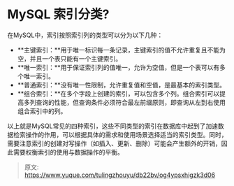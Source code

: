 # MySQL 索引分类?

在MySQL中，索引按照索引列的类型可以分为以下几种：

+ **主键索引：**用于唯一标识每一条记录，主键索引的值不允许重复且不能为空，并且一个表只能有一个主键索引。
+ **唯一索引：**用于保证索引列的值唯一，允许为空值，但是一个表可以有多个唯一索引。
+ **普通索引：**没有唯一性限制，允许重复值和空值，是最基本的索引类型。
+ **组合索引：**在多个字段上创建的索引，可以包含多个列。组合索引可以提高多列查询的性能，但查询条件必须符合最左前缀原则，即查询从左到右使用组合索引中的列。

以上就是MySQL常见的四种索引，这些不同类型的索引在数据库中起到了加速数据检索操作的作用，可以根据具体的需求和使用场景选择适当的索引类型。同时，需要注意索引的创建对写操作（如插入、更新、删除）可能会产生额外的开销，因此需要权衡索引的使用与数据操作的平衡。



> 原文: <https://www.yuque.com/tulingzhouyu/db22bv/og4ypsxhigzk3d06>